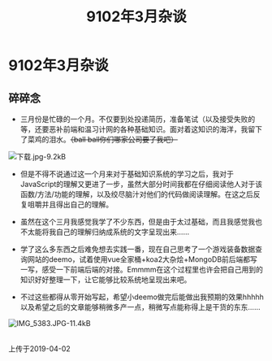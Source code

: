 ﻿---
title: 9102年3月杂谈
tags: 
      - 杂谈
      - 
---

9102年3月杂谈
=================================

碎碎念
-------------------------

- 三月份是忙碌的一个月。<!--more-->不仅要到处投递简历，准备笔试（以及接受失败的等，还要恶补前端和温习计网的各种基础知识。面对着这知识的海洋，我留下了菜鸡的泪水。~~（ball ball你们哪家公司要了我吧）~~

![下载.jpg-9.2kB][1]

- 但是不得不说通过这一个月来对于基础知识系统的学习之后，我对于JavaScript的理解又更进了一步，虽然大部分时间我都在仔细阅读他人对于该函数/方法/功能的理解，以及绞尽脑汁对他们的代码做阅读理解。在这之后反复咀嚼并且得出自己的理解。

- 虽然在这个三月我感觉我学了不少东西，但是由于太过基础，而且我感觉我也不太能将我自己的理解归纳成系统的文字呈现出来……

- 学了这么多东西之后难免想去实践一番，现在自己思考了一个游戏装备数据查询网站的deemo，试着使用vue全家桶+koa2大杂烩+MongoDB前后端都写一写，感受一下前端后端的对接。Emmmm在这个过程里也许会把自己用到的知识好好整理一下，让它能够比较系统地呈现出来吧。

- 不过这些都得从零开始写起，希望小deemo做完后能做出我预期的效果hhhhh以及希望之后的文章能够稍微多产一点，稍微写点能称得上是干货的东东……

![IMG_5383.JPG-11.4kB][2]


  <br>
上传于2019-04-02


  [1]: http://static.zybuluo.com/feiyyx/nh0e2j7ufusscw7uybrbvonn/%E4%B8%8B%E8%BD%BD.jpg
  [2]: http://static.zybuluo.com/feiyyx/ypvbzctz4gwlymbtqjgvh8eg/IMG_5383.JPG